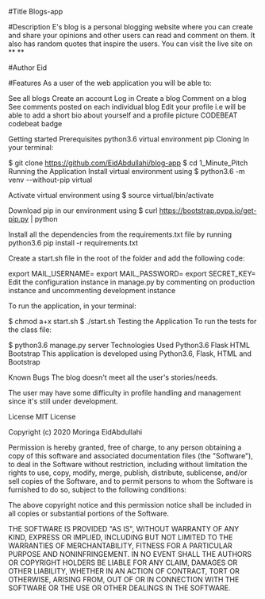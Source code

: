 #Title
Blogs-app

#Description
E's blog is a personal blogging website where you can create and share your opinions and other users can read and comment on them. It also has random quotes that inspire the users. You can visit the live site on ** **

#Author
Eid

#Features
As a user of the web application you will be able to:

See all blogs
Create an account
Log in
Create a blog
Comment on a blog
See comments posted on each individual blog
Edit your profile i.e will be able to add a short bio about yourself and a profile picture
CODEBEAT
codebeat badge

Getting started
Prerequisites
python3.6
virtual environment
pip
Cloning
In your terminal:

  $ git clone https://github.com/EidAbdullahi/blog-app
  $ cd 1_Minute_Pitch
Running the Application
Install virtual environment using $ python3.6 -m venv --without-pip virtual

Activate virtual environment using $ source virtual/bin/activate

Download pip in our environment using $ curl https://bootstrap.pypa.io/get-pip.py | python

Install all the dependencies from the requirements.txt file by running python3.6 pip install -r requirements.txt

Create a start.sh file in the root of the folder and add the following code:

  export MAIL_USERNAME=<your-email-address>
  export MAIL_PASSWORD=<your-email-password>
  export SECRET_KEY=<your-secret-key>
Edit the configuration instance in manage.py by commenting on production instance and uncommenting development instance

To run the application, in your terminal:

  $ chmod a+x start.sh
  $ ./start.sh
Testing the Application
To run the tests for the class file:

  $ python3.6 manage.py server
Technologies Used
Python3.6
Flask
HTML
Bootstrap
This application is developed using Python3.6, Flask, HTML and Bootstrap

Known Bugs
The blog doesn't meet all the user's stories/needs.

The user may have some difficulty in profile handling and management since it's still under development.



License
MIT License

Copyright (c) 2020 Moringa EidAbdullahi

Permission is hereby granted, free of charge, to any person obtaining a copy of this software and associated documentation files (the "Software"), to deal in the Software without restriction, including without limitation the rights to use, copy, modify, merge, publish, distribute, sublicense, and/or sell copies of the Software, and to permit persons to whom the Software is furnished to do so, subject to the following conditions:

The above copyright notice and this permission notice shall be included in all copies or substantial portions of the Software.

THE SOFTWARE IS PROVIDED "AS IS", WITHOUT WARRANTY OF ANY KIND, EXPRESS OR IMPLIED, INCLUDING BUT NOT LIMITED TO THE WARRANTIES OF MERCHANTABILITY, FITNESS FOR A PARTICULAR PURPOSE AND NONINFRINGEMENT. IN NO EVENT SHALL THE AUTHORS OR COPYRIGHT HOLDERS BE LIABLE FOR ANY CLAIM, DAMAGES OR OTHER LIABILITY, WHETHER IN AN ACTION OF CONTRACT, TORT OR OTHERWISE, ARISING FROM, OUT OF OR IN CONNECTION WITH THE SOFTWARE OR THE USE OR OTHER DEALINGS IN THE SOFTWARE.